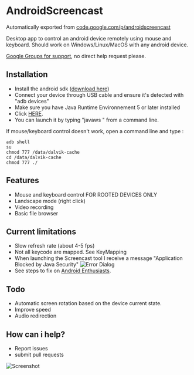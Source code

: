 # AndroidScreencast
Automatically exported from [code.google.com/p/androidscreencast](https://code.google.com/p/androidscreencast)

Desktop app to control an android device remotely using mouse and keyboard. Should work on Windows/Linux/MacOS with any android device.

[Google Groups for support](http://groups.google.com/group/androidscreencast), no direct help request please.

## Installation
- Install the android sdk ([download here](http://developer.android.com/sdk/index.html))
- Connect your device through USB cable and ensure it's detected with "adb devices"
- Make sure you have Java Runtime Environnement 5 or later installed
- Click [HERE](http://androidscreencast.googlecode.com/svn/trunk/AndroidScreencast/dist/androidscreencast.jnlp). 
 - You can launch it by typing "javaws <jnlp file>" from a command line.


If mouse/keyboard control doesn't work, open a command line and type :

    adb shell
    su
    chmod 777 /data/dalvik-cache
    cd /data/dalvik-cache
    chmod 777 ./
    
## Features
- Mouse and keyboard control FOR ROOTED DEVICES ONLY
- Landscape mode (right click)
- Video recording
- Basic file browser

## Current limitations
- Slow refresh rate (about 4-5 fps)
- Not all keycode are mapped. See KeyMapping
- When launching the Screencast tool I receive a message "Application Blocked by Java Security"
  ![Error Dialog](http://i.imgur.com/xvq10RT.png)
 - See steps to fix on [Android Enthusiasts](http://android.stackexchange.com/questions/122737/when-launching-the-screencast-tool-i-receive-a-message-application-blocked-by-j). 
 
## Todo
- Automatic screen rotation based on the device current state.
- Improve speed
- Audio redirection

## How can i help?
- Report issues
- submit pull requests

![Screenshot](http://i.imgur.com/2c3liMJ.jpg)
